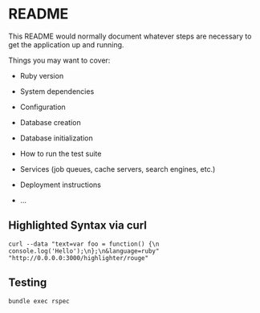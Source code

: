 # README

This README would normally document whatever steps are necessary to get the
application up and running.

Things you may want to cover:

* Ruby version

* System dependencies

* Configuration

* Database creation

* Database initialization

* How to run the test suite

* Services (job queues, cache servers, search engines, etc.)

* Deployment instructions

* ...


## Highlighted Syntax via curl
```
curl --data "text=var foo = function() {\n    console.log('Hello');\n};\n&language=ruby" "http://0.0.0.0:3000/highlighter/rouge"

```

## Testing
```
bundle exec rspec
```
